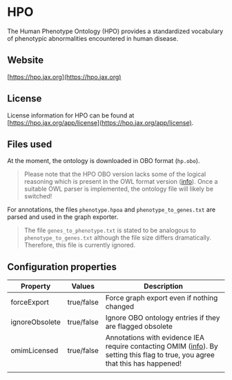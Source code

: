 # HPO

The Human Phenotype Ontology (HPO) provides a standardized vocabulary of phenotypic abnormalities encountered in human disease.

## Website

[https://hpo.jax.org](https://hpo.jax.org)

## License

License information for HPO can be found at [https://hpo.jax.org/app/license](https://hpo.jax.org/app/license).

## Files used

At the moment, the ontology is downloaded in OBO format (```hp.obo```).

> Please note that the HPO OBO version lacks some of the logical reasoning which is present in the OWL format version ([info](https://hpo.jax.org/app/download/ontology)). Once a suitable OWL parser is implemented, the ontology file will likely be switched!

For annotations, the files ```phenotype.hpoa``` and ```phenotype_to_genes.txt``` are parsed and used in the graph exporter.

> The file ```genes_to_phenotype.txt``` is stated to be analogous to ```phenotype_to_genes.txt``` although the file size differs dramatically. Therefore, this file is currently ignored.

## Configuration properties

| Property       | Values     | Description |
| -------------- | ---------- | ----------- |
| forceExport    | true/false | Force graph export even if nothing changed |
| ignoreObsolete | true/false | Ignore OBO ontology entries if they are flagged obsolete |
| omimLicensed   | true/false | Annotations with evidence IEA require contacting OMIM ([info](https://hpo.jax.org/app/help/annotations)). By setting this flag to true, you agree that this has happened! |
|                |            |             |
